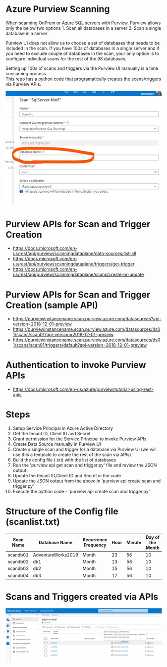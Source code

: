 # Azure Purview Scanning

When scanning OnPrem or Azure SQL servers with Purview, Purview allows only the below two options
    1. Scan all databases in a server
    2. Scan a single database in a server

Purview UI does not allow us to choose a set of databases that needs to be included in the scan.  If you have 100s of databases in a single server and if you need to exclude couple of databases in the scan, your only option is to configure individual scans for the rest of the 98 databases.

Setting up 100s of scans and triggers via the Purview UI manually is a time consuming process.  
This repo has a python code that programatically creates the scans/triggers via Purview APIs.

![Scan Setup](screenshots/scansetupui.jpeg)


# Purview APIs for Scan and Trigger Creation
- https://docs.microsoft.com/en-us/rest/api/purview/scanningdataplane/data-sources/list-all
- https://docs.microsoft.com/en-us/rest/api/purview/scanningdataplane/triggers/get-trigger
- https://docs.microsoft.com/en-us/rest/api/purview/scanningdataplane/scans/create-or-update

# Purview APIs for Scan and Trigger Creation (sample API)
- https://purviewinstancename.scan.purview.azure.com/datasources?api-version=2018-12-01-preview
- https://purviewinstancename.scan.purview.azure.com/datasources/ds01/scans/scan01?api-version=2018-12-01-preview
- https://purviewinstancename.scan.purview.azure.com/datasources/ds01/scans/scan01/triggers/default?api-version=2018-12-01-preview

# Authentication to invoke Purview APIs
- https://docs.microsoft.com/en-us/azure/purview/tutorial-using-rest-apis


# Steps
1. Setup Service Principal in Azure Active Directory
2. Get the tenant ID, Client ID and Secret
3. Grant permission for the Service Principal to invoke Purview APIs
4. Create Data Source manually in Purview UI
5. Create a single scan and trigger for a database via Purview UI (we will use this a template to create the rest of the scan via APIs)
6. Build the config file (.txt) with the list of databases
7. Run the 'purview api get scan and trigger.py' file and review the JSON output
8. Update the tenant ID,Client ID and Secret in the code
9. Update the JSON output from the above in 'purview api create scan and trigger.py'
10. Execute the python code - 'purview api create scan and trigger.py'

# Structure of the Config file (scanlist.txt)

Scan Name|Database Name|Recurrence Frequency|Hour|Minute|Day of the Month|
--|--|--|--|--|--|
scandb01|AdventureWorks2019|Month|23|56|10
scandb02|db1|Month|13|56|10
scandb03|db2|Month|15|56|10
scandb04|db3|Month|17|56|10

# Scans and Triggers created via APIs
![Scan Setup](screenshots/scanscreatedviaapis.jpeg)